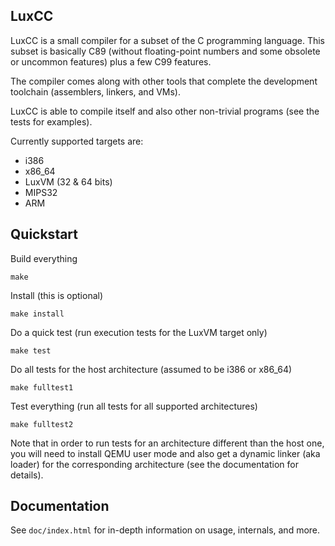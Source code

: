 ## LuxCC

LuxCC is a small compiler for a subset of the C programming language. This subset is basically C89 (without floating-point numbers and some obsolete or uncommon features) plus a few C99 features.

The compiler comes along with other tools that complete the development toolchain (assemblers, linkers, and VMs).

LuxCC is able to compile itself and also other non-trivial programs (see the tests for examples).

Currently supported targets are:

* i386
* x86_64
* LuxVM (32 & 64 bits)
* MIPS32
* ARM

## Quickstart

Build everything

    make

Install (this is optional)

    make install

Do a quick test (run execution tests for the LuxVM target only)

    make test

Do all tests for the host architecture (assumed to be i386 or x86_64)

    make fulltest1

Test everything (run all tests for all supported architectures)

    make fulltest2

Note that in order to run tests for an architecture different than the host one, you will need to install QEMU user mode and also get a dynamic linker (aka loader) for the corresponding architecture (see the documentation for details).

## Documentation

See `doc/index.html` for in-depth information on usage, internals, and more.
